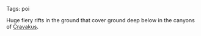 Tags: poi

Huge fiery rifts in the ground that cover ground deep below in the canyons of [Cravakus](Cravakus).